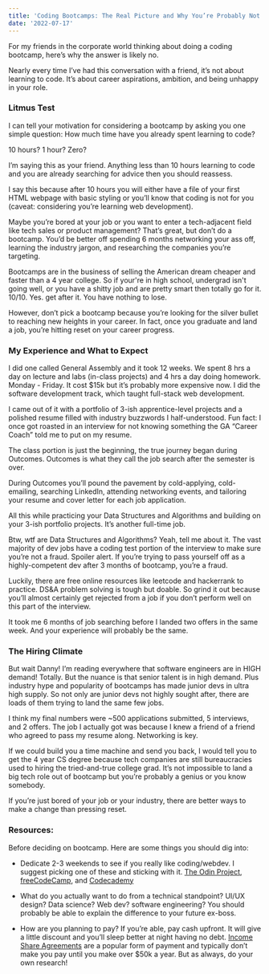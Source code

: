 ```yaml
---
title: 'Coding Bootcamps: The Real Picture and Why You’re Probably Not the Right Fit.'
date: '2022-07-17'
---
```


For my friends in the corporate world thinking about doing a coding bootcamp, here’s why the answer is likely no.

Nearly every time I’ve had this conversation with a friend, it’s not about learning to code. It’s about career aspirations, ambition, and being unhappy in your role. 

### Litmus Test

I can tell your motivation for considering a bootcamp by asking you one simple question: How much time have you already spent learning to code?

10 hours? 1 hour? Zero?

I’m saying this as your friend. Anything less than 10 hours learning to code and you are already searching for advice then you should reassess.

I say this because after 10 hours you will either have a file of your first HTML webpage with basic styling or you’ll know that coding is not for you (caveat: considering you’re learning web development).

Maybe you’re bored at your job or you want to enter a tech-adjacent field like tech sales or product management? That’s great, but don’t do a bootcamp. You’d be better off spending 6 months networking your ass off, learning the industry jargon, and researching the companies you’re targeting.

Bootcamps are in the business of selling the American dream cheaper and faster than a 4 year college. So if your're in high school, undergrad isn't going well, or you have a shitty job and are pretty smart then totally go for it. 10/10. Yes. get after it. You have nothing to lose.

However, don’t pick a bootcamp because you’re looking for the silver bullet to reaching new heights in your career. In fact, once you graduate and land a job, you’re hitting reset on your career progress.

### My Experience and What to Expect

I did one called General Assembly and it took 12 weeks. We spent 8 hrs a day on lecture and labs (in-class projects) and 4 hrs a day doing homework. Monday - Friday. It cost $15k but it’s probably more expensive now. I did the software development track, which taught full-stack web development. 

I came out of it with a portfolio of 3-ish apprentice-level projects and a polished resume filled with industry buzzwords I half-understood. Fun fact: I once got roasted in an interview for not knowing something the GA “Career Coach” told me to put on my resume.

The class portion is just the beginning, the true journey began during Outcomes. Outcomes is what they call the job search after the semester is over. 

During Outcomes you’ll pound the pavement by cold-applying, cold-emailing, searching LinkedIn, attending networking events, and tailoring your resume and cover letter for each job application.

All this while practicing your Data Structures and Algorithms and building on your 3-ish portfolio projects. It’s another full-time job.

Btw, wtf are Data Structures and Algorithms? Yeah, tell me about it. The vast majority of dev jobs have a coding test portion of the interview to make sure you’re not a fraud. Spoiler alert. If you’re trying to pass yourself off as a highly-competent dev after 3 months of bootcamp, you’re a fraud.

Luckily, there are free online resources like leetcode and hackerrank to practice. DS&A problem solving is tough but doable. So grind it out because you’ll almost certainly get rejected from a job if you don’t perform well on this part of the interview.

It took me 6 months of job searching before I landed two offers in the same week. And your experience will probably be the same.

### The Hiring Climate

But wait Danny! I’m reading everywhere that software engineers are in HIGH demand! Totally. But the nuance is that senior talent is in high demand. Plus industry hype and popularity of bootcamps has made junior devs in ultra high supply. So not only are junior devs not highly sought after, there are loads of them trying to land the same few jobs.

I think my final numbers were ~500 applications submitted, 5 interviews, and 2 offers. The job I actually got was because I knew a friend of a friend who agreed to pass my resume along. Networking is key.

If we could build you a time machine and send you back, I would tell you to get the 4 year CS degree because tech companies are still bureaucracies used to hiring the tried-and-true college grad. It’s not impossible to land a big tech role out of bootcamp but you’re probably a genius or you know somebody. 

If you’re just bored of your job or your industry, there are better ways to make a change than pressing reset.

### Resources:
Before deciding on bootcamp. Here are some things you should dig into:

- Dedicate 2-3 weekends to see if you really like coding/webdev. I suggest picking one of these and sticking with it. [The Odin Project](https://www.theodinproject.com/paths/foundations/courses/foundations), [freeCodeCamp](https://www.freecodecamp.org/), and [Codecademy](https://www.codecademy.com/)

- What do you actually want to do from a technical standpoint? UI/UX design? Data science? Web dev? software engineering? You should probably be able to explain the difference to your future ex-boss.

- How are you planning to pay? If you’re able, pay cash upfront. It will give a little discount and you’ll sleep better at night having no debt. [Income Share Agreements](https://www.nerdwallet.com/article/loans/student-loans/income-share-agreements-what-students-should-know-before-borrowing) are a popular form of payment and typically don’t make you pay until you make over $50k a year. But as always, do your own research!